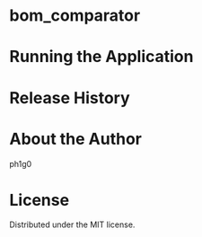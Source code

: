 # bom_comparator

# Running the Application

# Release History

# About the Author
ph1g0

# License
Distributed under the MIT license.

